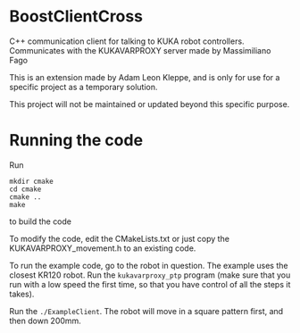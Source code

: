 # BoostClientCross
C++ communication client for talking to KUKA robot controllers. Communicates with the KUKAVARPROXY server made by Massimiliano Fago

This is an extension made by Adam Leon Kleppe, and is only for use for a specific project as a temporary solution.

This project will not be maintained or updated beyond this specific purpose.

# Running the code
Run
```
mkdir cmake
cd cmake
cmake ..
make
```
to build the code

To modify the code, edit the CMakeLists.txt or just copy the KUKAVARPROXY_movement.h to an existing code.

To run the example code, go to the robot in question. The example uses the closest KR120 robot.
Run the `kukavarproxy_ptp` program (make sure that you run with a low speed the first time, so that you have control of all the steps it takes).

Run the `./ExampleClient`. The robot will move in a square pattern first, and then down 200mm.
